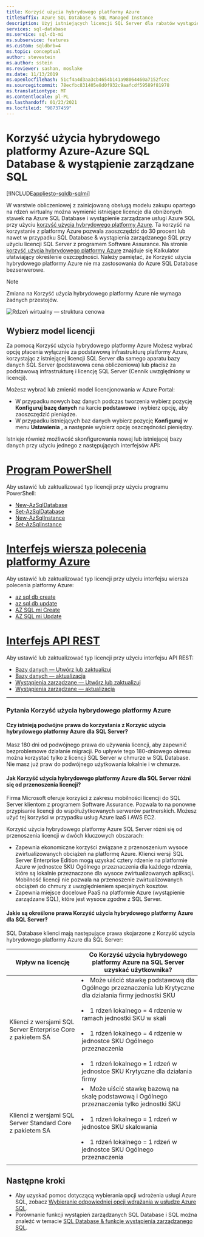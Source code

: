 ```yaml
---
title: Korzyść użycia hybrydowego platformy Azure
titleSuffix: Azure SQL Database & SQL Managed Instance
description: Użyj istniejących licencji SQL Server dla rabatów wystąpienia zarządzanego Azure SQL Database i SQL.
services: sql-database
ms.service: sql-db-mi
ms.subservice: features
ms.custom: sqldbrb=4
ms.topic: conceptual
author: stevestein
ms.author: sstein
ms.reviewer: sashan, moslake
ms.date: 11/13/2019
ms.openlocfilehash: 51cf4a4d3aa3cb4654b141a98064460a7152fcec
ms.sourcegitcommit: 78ecfbc831405e8d0f932c9aafcdf59589f81978
ms.translationtype: MT
ms.contentlocale: pl-PL
ms.lasthandoff: 01/23/2021
ms.locfileid: "98737459"
---
```

# <a name="azure-hybrid-benefit---azure-sql-database--sql-managed-instance"></a>Korzyść użycia hybrydowego platformy Azure-Azure SQL Database & wystąpienie zarządzane SQL
[!INCLUDE[appliesto-sqldb-sqlmi](includes/appliesto-sqldb-sqlmi.md)]

W warstwie obliczeniowej z zainicjowaną obsługą modelu zakupu opartego na rdzeń wirtualny można wymienić istniejące licencje dla obniżonych stawek na Azure SQL Database i wystąpienie zarządzane usługi Azure SQL przy użyciu [korzyść użycia hybrydowego platformy Azure](https://azure.microsoft.com/pricing/hybrid-benefit/). Ta korzyść na korzystanie z platformy Azure pozwala zaoszczędzić do 30 procent lub nawet w przypadku SQL Database & wystąpienia zarządzanego SQL przy użyciu licencji SQL Server z programem Software Assurance. Na stronie [korzyść użycia hybrydowego platformy Azure](https://azure.microsoft.com/pricing/hybrid-benefit/) znajduje się Kalkulator ułatwiający określenie oszczędności.  Należy pamiętać, że Korzyść użycia hybrydowego platformy Azure nie ma zastosowania do Azure SQL Database bezserwerowe.

> [!NOTE]
> Zmiana na Korzyść użycia hybrydowego platformy Azure nie wymaga żadnych przestojów.

![Rdzeń wirtualny — struktura cenowa](./media/azure-hybrid-benefit/pricing.png)

## <a name="choose-a-license-model"></a>Wybierz model licencji

Za pomocą Korzyść użycia hybrydowego platformy Azure Możesz wybrać opcję płacenia wyłącznie za podstawową infrastrukturę platformy Azure, korzystając z istniejącej licencji SQL Server dla samego aparatu bazy danych SQL Server (podstawowa cena obliczeniowa) lub płacisz za podstawową infrastrukturę i licencję SQL Server (Cennik uwzględniony w licencji).

Możesz wybrać lub zmienić model licencjonowania w Azure Portal: 
- W przypadku nowych baz danych podczas tworzenia wybierz pozycję **Konfiguruj bazę danych** na karcie **podstawowe** i wybierz opcję, aby zaoszczędzić pieniądze.
- W przypadku istniejących baz danych wybierz pozycję **Konfiguruj** w menu **Ustawienia** , a następnie wybierz opcję oszczędności pieniędzy.

Istnieje również możliwość skonfigurowania nowej lub istniejącej bazy danych przy użyciu jednego z następujących interfejsów API:

# <a name="powershell"></a>[Program PowerShell](#tab/azure-powershell)

Aby ustawić lub zaktualizować typ licencji przy użyciu programu PowerShell:

- [New-AzSqlDatabase](/powershell/module/az.sql/new-azsqldatabase)
- [Set-AzSqlDatabase](/powershell/module/az.sql/set-azsqldatabase)
- [New-AzSqlInstance](/powershell/module/az.sql/new-azsqlinstance)
- [Set-AzSqlInstance](/powershell/module/az.sql/set-azsqlinstance)

# <a name="azure-cli"></a>[Interfejs wiersza polecenia platformy Azure](#tab/azure-cli)

Aby ustawić lub zaktualizować typ licencji przy użyciu interfejsu wiersza polecenia platformy Azure:

- [az sql db create](/cli/azure/sql/db#az-sql-db-create)
- [az sql db update](/cli/azure/sql/db#az-sql-db-update)
- [AZ SQL mi Create](/cli/azure/sql/mi#az-sql-mi-create)
- [AZ SQL mi Update](/cli/azure/sql/mi#az-sql-mi-update)

# <a name="rest-api"></a>[Interfejs API REST](#tab/rest)

Aby ustawić lub zaktualizować typ licencji przy użyciu interfejsu API REST:

- [Bazy danych — Utwórz lub zaktualizuj](/rest/api/sql/databases/createorupdate)
- [Bazy danych — aktualizacja](/rest/api/sql/databases/update)
- [Wystąpienia zarządzane — Utwórz lub zaktualizuj](/rest/api/sql/managedinstances/createorupdate)
- [Wystąpienia zarządzane — aktualizacja](/rest/api/sql/managedinstances/update)

* * *


### <a name="azure-hybrid-benefit-questions"></a>Pytania Korzyść użycia hybrydowego platformy Azure

#### <a name="are-there-dual-use-rights-with-azure-hybrid-benefit-for-sql-server"></a>Czy istnieją podwójne prawa do korzystania z Korzyść użycia hybrydowego platformy Azure dla SQL Server?

Masz 180 dni od podwójnego prawa do używania licencji, aby zapewnić bezproblemowe działanie migracji. Po upływie tego 180-dniowego okresu można korzystać tylko z licencji SQL Server w chmurze w SQL Database. Nie masz już praw do podwójnego użytkowania lokalnie i w chmurze.

#### <a name="how-does-azure-hybrid-benefit-for-sql-server-differ-from-license-mobility"></a>Jak Korzyść użycia hybrydowego platformy Azure dla SQL Server różni się od przenoszenia licencji?

Firma Microsoft oferuje korzyści z zakresu mobilności licencji do SQL Server klientom z programem Software Assurance. Pozwala to na ponowne przypisanie licencji do współużytkowanych serwerów partnerskich. Możesz użyć tej korzyści w przypadku usług Azure IaaS i AWS EC2.

Korzyść użycia hybrydowego platformy Azure SQL Server różni się od przenoszenia licencji w dwóch kluczowych obszarach:

- Zapewnia ekonomiczne korzyści związane z przenoszenium wysoce zwirtualizowanych obciążeń na platformę Azure. Klienci wersji SQL Server Enterprise Edition mogą uzyskać cztery rdzenie na platformie Azure w jednostce SKU Ogólnego przeznaczenia dla każdego rdzenia, które są lokalnie przeznaczone dla wysoce zwirtualizowanych aplikacji. Mobilność licencji nie pozwala na przenoszenie zwirtualizowanych obciążeń do chmury z uwzględnieniem specjalnych kosztów.
- Zapewnia miejsce docelowe PaaS na platformie Azure (wystąpienie zarządzane SQL), które jest wysoce zgodne z SQL Server.

#### <a name="what-are-the-specific-rights-of-the-azure-hybrid-benefit-for-sql-server"></a>Jakie są określone prawa Korzyść użycia hybrydowego platformy Azure dla SQL Server?

SQL Database klienci mają następujące prawa skojarzone z Korzyść użycia hybrydowego platformy Azure dla SQL Server:

|Wpływ na licencję|Co Korzyść użycia hybrydowego platformy Azure na SQL Server uzyskać użytkownika?|
|---|---|
|Klienci z wersjami SQL Server Enterprise Core z pakietem SA|<li>Może uiścić stawkę podstawową dla Ogólnego przeznaczenia lub Krytyczne dla działania firmy jednostki SKU</li><br><li>1 rdzeń lokalnego = 4 rdzenie w ramach jednostki SKU w skali</li><br><li>1 rdzeń lokalnego = 4 rdzenie w jednostce SKU Ogólnego przeznaczenia</li><br><li>1 rdzeń lokalnego = 1 rdzeń w jednostce SKU Krytyczne dla działania firmy</li>|
|Klienci z wersjami SQL Server Standard Core z pakietem SA|<li>Może uiścić stawkę bazową na skalę podstawową i Ogólnego przeznaczenia tylko jednostki SKU</li><br><li>1 rdzeń lokalnego = 1 rdzeń w jednostce SKU skalowania</li><br><li>1 rdzeń lokalnego = 1 rdzeń w jednostce SKU Ogólnego przeznaczenia</li>|
|||


## <a name="next-steps"></a>Następne kroki

- Aby uzyskać pomoc dotyczącą wybierania opcji wdrożenia usługi Azure SQL, zobacz [Wybieranie odpowiedniej opcji wdrażania w usłudze Azure SQL](azure-sql-iaas-vs-paas-what-is-overview.md).
- Porównanie funkcji wystąpień zarządzanych SQL Database i SQL można znaleźć w temacie [SQL Database & funkcje wystąpienia zarządzanego SQL](database/features-comparison.md).
